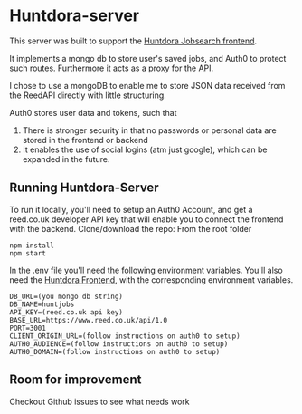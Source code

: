 # Huntdora-server
This server was built to support the [Huntdora Jobsearch frontend](https://github.com/serendatapy/huntdora). 

It implements a mongo db to store user's saved jobs, and Auth0 to protect such routes. Furthermore it acts as a proxy for the API.

I chose to use a mongoDB to enable me to store JSON data received from the ReedAPI directly with little structuring. 

Auth0 stores user data and tokens, such that
1. There is stronger security in that no passwords or personal data are stored in the frontend or backend
2. It enables the use of social logins (atm just google), which can be expanded in the future.

## Running Huntdora-Server
To run it locally, you'll need to setup an Auth0 Account, and get a reed.co.uk developer API key that will enable you to connect the frontend with the backend.
Clone/download the repo:
From the root folder

```
npm install
npm start
```

In the .env file you'll need the following environment variables. You'll also need the [Huntdora Frontend](https://github.com/serendatapy/huntdora), with the corresponding environment variables. 

```
DB_URL=(you mongo db string)
DB_NAME=huntjobs
API_KEY=(reed.co.uk api key)
BASE_URL=https://www.reed.co.uk/api/1.0
PORT=3001
CLIENT_ORIGIN_URL=(follow instructions on auth0 to setup)
AUTH0_AUDIENCE=(follow instructions on auth0 to setup)
AUTH0_DOMAIN=(follow instructions on auth0 to setup)
```
## Room for improvement
Checkout Github issues to see what needs work
